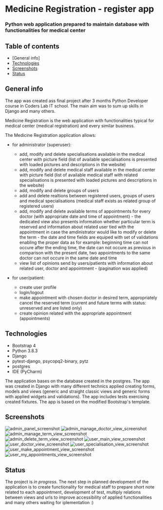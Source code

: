 # Medicine Registration - register app

### Python web application prepared to maintain database with functionalities for medical center

## Table of contents

* [General info]
* [Technologies](#technologies)
* [Screenshots](#screenshots)
* [Status](#status)

## General info

The app was created ass final project after 3 months Python Developer course in Coders Lab IT school. The main aim was to sum up skills in Django and many others.

Medicine Registration is the web application with functionalities typical for medical center (medical registration) and every similar business.

The Medicine Registration application allows:

* for administrator (superuser):
    * add, modify and delete specialisations available in the medical center with picture field (list of available specialisations is presented with loaded pictures 
        and descriptions in the website)
    * add, modify and delete medical staff available in the medical center with picture field (list of available medical staff with related specialisations is presented 
        with loaded pictures and descriptions in the website)
    * add, modify and delete groups of users
    * add and delete realtions between registered users, groups of users and medical specialisations (medical staff exists as related group of registered users)
    * add, modify and delete available terms of appointments for every doctor (with appropriate date and time of appointment) - the dedicated view also presents information 
         whether particular term is reserved and information about related user tied with the appointment in case the amdinistrator would like to modify or delete the term - the date and time fields are equiped with set of validations enabling the proper data as for example: beginning time can not occure after the ending time, the date 
         can not occure as previous in comparison with the present date, two appointments to the same doctor can not occure in the same date and time
    * view list of opinions send by users/patients with information about related user, doctor and appointment - (pagination was applied)

* for user/patient:
   * create user profile
   * login/logout
   * make appointment with chosen doctor in desired term, appropriately cancel the reserved term (current and future terms with status: unreserved and are listed only)
   * create opinion related with the appropriate appointment (appointments)


## Technologies

* Bootstrap 4
* Python 3.8.3
* Django
* pytest-django, psycopq2-binary, pytz
* postgres
* IDE (PyCharm)

The application bases on the database created in the postgres. The app was created in Django with many different technics applied creating forms, models and views (generic 
and straight classic views and generic forms with applied widgets and validations). The app includes tests exercising created fixtures. 
The app is based on the modified Bootstrap's template.


## Screenshots

![admin_panel_screenshot](./img_readme/admin_admin_panel.png)
![admin_manage_doctor_view_screenshot](./img_readme/admin_manage_doctor_view.png)
![admin_manage_term_view_screenshot](./img_readme/admin_manage_term_view.png)
![admin_delete_term_view_screenshot](./img_readme/admin_delete_term_view.png)
![user_main_view_screenshot](./img_readme/user_main_view.png)
![user_doctor_view_screenshot](./img_readme/user_doctor_view.png)
![user_specialisation_view_screenshot](./img_readme/user_specialisation_view.png)
![user_make_appointment_view_screenshot](./img_readme/user_make_appointment_view.png)
![user_my_appointments_view_screenshot](./img_readme/user_my_appointments_view.png)


## Status

The project is _in progress_. The next step in planned development of the application is to create functionality for medical staff to prepare short note related to each appointment, development of test,
multiply relations between views and urls to improve accessibility of applied functionalities and many others waiting for iplementation :)





